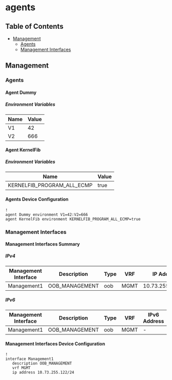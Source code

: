# agents

## Table of Contents

- [Management](#management)
  - [Agents](#agents-1)
  - [Management Interfaces](#management-interfaces)

## Management

### Agents

#### Agent Dummy

##### Environment Variables

| Name | Value |
| ---- | ----- |
| V1 | 42 |
| V2 | 666 |

#### Agent KernelFib

##### Environment Variables

| Name | Value |
| ---- | ----- |
| KERNELFIB_PROGRAM_ALL_ECMP | true |

#### Agents Device Configuration

```eos
!
agent Dummy environment V1=42:V2=666
agent KernelFib environment KERNELFIB_PROGRAM_ALL_ECMP=true
```

### Management Interfaces

#### Management Interfaces Summary

##### IPv4

| Management Interface | Description | Type | VRF | IP Address | Gateway |
| -------------------- | ----------- | ---- | --- | ---------- | ------- |
| Management1 | OOB_MANAGEMENT | oob | MGMT | 10.73.255.122/24 | 10.73.255.2 |

##### IPv6

| Management Interface | Description | Type | VRF | IPv6 Address | IPv6 Gateway |
| -------------------- | ----------- | ---- | --- | ------------ | ------------ |
| Management1 | OOB_MANAGEMENT | oob | MGMT | - | - |

#### Management Interfaces Device Configuration

```eos
!
interface Management1
   description OOB_MANAGEMENT
   vrf MGMT
   ip address 10.73.255.122/24
```

